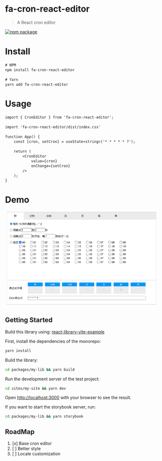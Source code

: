 # fa-cron-react-editor
> A React cron editor

[![npm package](https://img.shields.io/npm/v/fa-cron-react-editor/latest.svg)](https://www.npmjs.com/package/fa-cron-react-editor)

# Install
```base
# NPM
npm install fa-cron-react-editor

# Yarn
yarn add fa-cron-react-editor
```

# Usage
```react
import { CronEditor } from 'fa-cron-react-editor';

import 'fa-cron-react-editor/dist/index.css'

function App() {
    const [cron, setCron] = useState<string>('* * * * * ?');

    return (
        <CronEditor 
            value={cron}
            onChange={setCron}
        />
    );
}
```

# Demo
![fa-cron-react-editor example](/doc/demo1.png)




## Getting Started

Build this library using: [react-library-vite-example](https://github.com/nicolaserny/react-library-vite-example)

First, install the dependencies of the monorepo:

```bash
yarn install
```

Build the library:

```bash
cd packages/my-lib && yarn build
```

Run the development server of the test project:

```bash
cd sites/my-site && yarn dev
```

Open [http://localhost:3000](http://localhost:3000) with your browser to see the result.

If you want to start the storybook server, run:

```bash
cd packages/my-lib && yarn storybook
```

## RoadMap
1. [x] Base cron editor
2. [ ] Better style
3. [ ] Locale customization